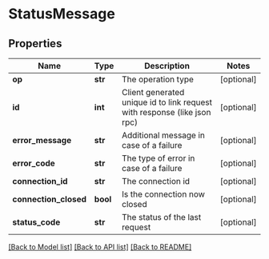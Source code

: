 # StatusMessage

## Properties
Name | Type | Description | Notes
------------ | ------------- | ------------- | -------------
**op** | **str** | The operation type | [optional] 
**id** | **int** | Client generated unique id to link request with response (like json rpc) | [optional] 
**error_message** | **str** | Additional message in case of a failure | [optional] 
**error_code** | **str** | The type of error in case of a failure | [optional] 
**connection_id** | **str** | The connection id | [optional] 
**connection_closed** | **bool** | Is the connection now closed | [optional] 
**status_code** | **str** | The status of the last request | [optional] 

[[Back to Model list]](../README.md#documentation-for-models) [[Back to API list]](../README.md#documentation-for-api-endpoints) [[Back to README]](../README.md)


